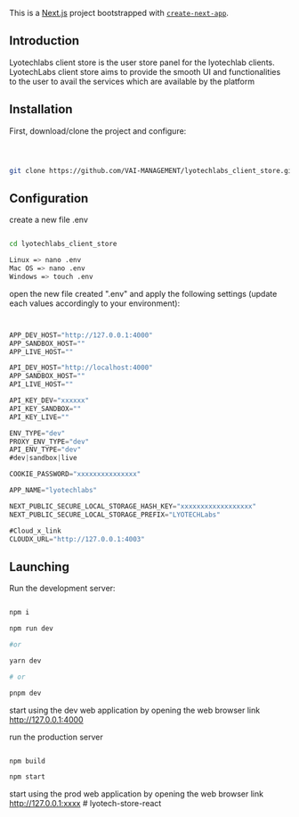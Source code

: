 This is a [Next.js](https://nextjs.org/) project bootstrapped with [`create-next-app`](https://github.com/vercel/next.js/tree/canary/packages/create-next-app).

## Introduction

Lyotechlabs client store is the user store panel for the lyotechlab clients.
LyotechLabs client store aims to provide the smooth UI and functionalities to the user to avail the services which are available by the platform

## Installation

First, download/clone the project and configure:

```sh



git clone https://github.com/VAI-MANAGEMENT/lyotechlabs_client_store.git

```

## Configuration

create a new file .env

```sh

cd lyotechlabs_client_store

Linux => nano .env
Mac OS => nano .env
Windows => touch .env

```

open the new file created ".env" and apply the following settings (update each values accordingly to your environment):

```js


APP_DEV_HOST="http://127.0.0.1:4000"
APP_SANDBOX_HOST=""
APP_LIVE_HOST=""

API_DEV_HOST="http://localhost:4000"
APP_SANDBOX_HOST=""
API_LIVE_HOST=""

API_KEY_DEV="xxxxxx"
API_KEY_SANDBOX=""
API_KEY_LIVE=""

ENV_TYPE="dev"
PROXY_ENV_TYPE="dev"
API_ENV_TYPE="dev"
#dev|sandbox|live

COOKIE_PASSWORD="xxxxxxxxxxxxxxx"

APP_NAME="lyotechlabs"

NEXT_PUBLIC_SECURE_LOCAL_STORAGE_HASH_KEY="xxxxxxxxxxxxxxxxxx"
NEXT_PUBLIC_SECURE_LOCAL_STORAGE_PREFIX="LYOTECHLabs"

#Cloud_x_link
CLOUDX_URL="http://127.0.0.1:4003"

```

## Launching

Run the development server:

```sh

npm i

npm run dev

#or

yarn dev

# or

pnpm dev


```

start using the dev web application by opening the web browser link http://127.0.0.1:4000

run the production server

```sh

npm build

npm start

```

start using the prod web application by opening the web browser link http://127.0.0.1:xxxx
#   l y o t e c h - s t o r e - r e a c t  
 